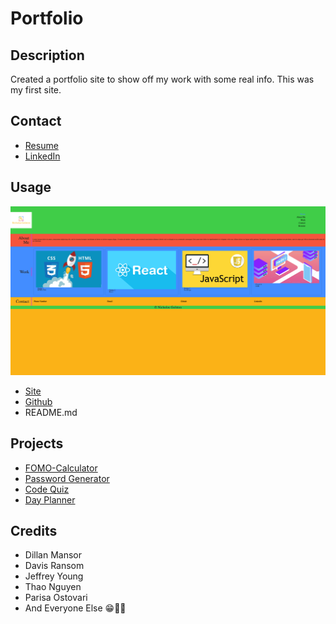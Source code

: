 # Portfolio

## Description

Created a portfolio site to show off my work with some real info. This was my first site.

## Contact

- [Resume](https://docs.google.com/document/d/1g4ekMEOptYxEGhPlfyml488i8iPBaOjT6eW3EQciqJg/edit#)
- [LinkedIn](https://www.linkedin.com/in/nicholas-golston-4646595a/)

## Usage

![Nicholas Golston website](assets/images/screenshot.png)

- [Site](https://ngolston.github.io/portfolio/)
- [Github](https://github.com/ngolston/portfolio)
- README.md

## Projects

- [FOMO-Calculator](https://ngolston.github.io/FOMO_Cal/)
- [Password Generator](https://ngolston.github.io/Password-Generator/)
- [Code Quiz](https://ngolston.github.io/Code-Quiz/)
- [Day Planner](https://ngolston.github.io/day-planner/)

## Credits

- Dillan Mansor
- Davis Ransom
- Jeffrey Young
- Thao Nguyen
- Parisa Ostovari
- And Everyone Else 😁🙏🏾
